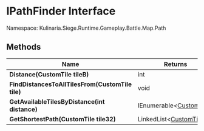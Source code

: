 # IPathFinder Interface

Namespace: Kulinaria.Siege.Runtime.Gameplay.Battle.Map.Path


## Methods

| Name | Returns | Summary |
|---|---|---|
| **Distance(CustomTile tileB)** | int |  |
| **FindDistancesToAllTilesFrom(CustomTile tile)** | void |  |
| **GetAvailableTilesByDistance(int distance)** | IEnumerable\<[CustomTile](../Tiles/CustomTile.md)\> |  |
| **GetShortestPath(CustomTile tile32)** | LinkedList\<[CustomTile](../Tiles/CustomTile.md)\> |  |
